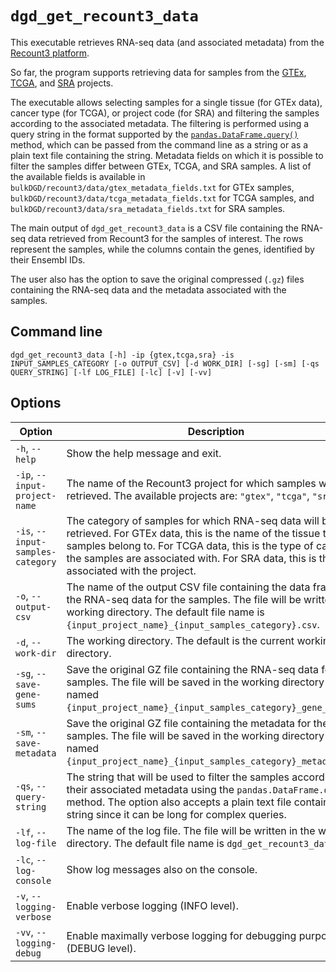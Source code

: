 # `dgd_get_recount3_data`

This executable retrieves RNA-seq data (and associated metadata) from the [Recount3 platform](https://rna.recount.bio/).

So far, the program supports retrieving data for samples from the [GTEx](https://gtexportal.org/home/), [TCGA](https://www.cancer.gov/ccg/research/genome-sequencing/tcga), and [SRA](https://www.ncbi.nlm.nih.gov/sra) projects.

The executable allows selecting samples for a single tissue (for GTEx data), cancer type (for TCGA), or project code (for SRA) and filtering the samples according to the associated metadata. The filtering is performed using a query string in the format supported by the [`pandas.DataFrame.query()`](https://pandas.pydata.org/docs/reference/api/pandas.DataFrame.query.html) method, which can be passed from the command line as a string or as a plain text file containing the string. Metadata fields on which it is possible to filter the samples differ between GTEx, TCGA, and SRA samples. A list of the available fields is available in `bulkDGD/recount3/data/gtex_metadata_fields.txt` for GTEx samples, `bulkDGD/recount3/data/tcga_metadata_fields.txt` for TCGA samples, and `bulkDGD/recount3/data/sra_metadata_fields.txt` for SRA samples.

The main output of `dgd_get_recount3_data` is a CSV file containing the RNA-seq data retrieved from Recount3 for the samples of interest. The rows represent the samples, while the columns contain the genes, identified by their Ensembl IDs.

The user also has the option to save the original compressed (`.gz`) files containing the RNA-seq data and the metadata associated with the samples.

## Command line

```
dgd_get_recount3_data [-h] -ip {gtex,tcga,sra} -is INPUT_SAMPLES_CATEGORY [-o OUTPUT_CSV] [-d WORK_DIR] [-sg] [-sm] [-qs QUERY_STRING] [-lf LOG_FILE] [-lc] [-v] [-vv]
```

## Options

| Option                            | Description                                                  |
| --------------------------------- | ------------------------------------------------------------ |
| `-h`, `--help`                    | Show the help message and exit.                              |
| `-ip`, `--input-project-name`     | The name of the Recount3 project for which samples will be retrieved. The available projects are: `"gtex"`, `"tcga"`, `"sra"`. |
| `-is`, `--input-samples-category` | The category of samples for which RNA-seq data will be retrieved. For GTEx data, this is the name of the tissue the samples belong to. For TCGA data, this is the type of cancer the samples are associated with. For SRA data, this is the code associated with the project. |
| `-o`, `--output-csv`              | The name of the output CSV file containing the data frame with the RNA-seq data for the samples. The file will be written in the working directory. The default file name is `{input_project_name}_{input_samples_category}.csv`. |
| `-d`, `--work-dir`                | The working directory. The default is the current working directory. |
| `-sg`, `--save-gene-sums`         | Save the original GZ file containing the RNA-seq data for the samples. The file will be saved in the working directory and named `{input_project_name}_{input_samples_category}_gene_sums.gz`. |
| `-sm`, `--save-metadata`          | Save the original GZ file containing the metadata for the samples. The file will be saved in the working directory and named `{input_project_name}_{input_samples_category}_metadata.gz`. |
| `-qs`, `--query-string`           | The string that will be used to filter the samples according to their associated metadata using the `pandas.DataFrame.query()` method. The option also accepts a plain text file containing the string since it can be long for complex queries. |
| `-lf`, `--log-file`               | The name of the log file. The file will be written in the working directory. The default file name is `dgd_get_recount3_data.log`. |
| `-lc`, `--log-console`            | Show log messages also on the console.                       |
| `-v`, `--logging-verbose`         | Enable verbose logging (INFO level).                         |
| `-vv`, `--logging-debug`          | Enable maximally verbose logging for debugging purposes (DEBUG level). |